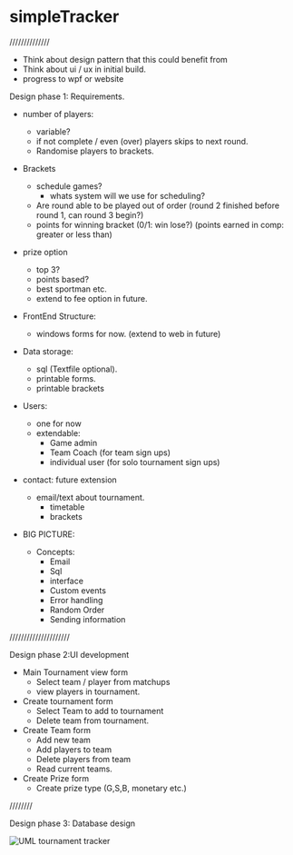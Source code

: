 # simpleTracker

//////////////

- Think about design pattern that this could benefit from
- Think about  ui / ux in initial build.
- progress to wpf or website


Design phase 1: Requirements.

- number of players: 
    - variable? 
    - if not complete / even (over) players skips to next round.
    - Randomise players to brackets.
    
 - Brackets
    - schedule games?
       - whats system will we use for scheduling?
    - Are round able to be played out of order (round 2 finished before round 1, can round 3 begin?)
    - points for winning bracket (0/1: win lose?) (points earned in comp: greater or less than)
 
 - prize option
    - top 3?
    - points based?
    - best sportman etc. 
    - extend to fee option in future.

- FrontEnd Structure: 
    - windows forms for now. (extend to web in future)


- Data storage: 
    - sql (Textfile optional).
    - printable forms.
    - printable brackets

    
- Users: 
    - one for now 
    - extendable:
      - Game admin
      - Team Coach (for team sign ups)
      - individual user (for solo tournament sign ups) 
      
- contact: future extension
    - email/text about tournament.
        - timetable
        - brackets
        
- BIG PICTURE:
    - Concepts:
      - Email
      - Sql
      - interface
      - Custom events
      - Error handling
      - Random Order
      - Sending information
      
      
/////////////////////

Design phase 2:UI development


- Main Tournament view form
    - Select team / player from matchups
    - view players in tournament.
- Create tournament form
    - Select Team to add to tournament
    - Delete team from tournament.
- Create Team form
    - Add new team
    - Add players to team
    - Delete players from team
    - Read current teams.
- Create Prize form
    - Create prize type (G,S,B, monetary etc.)

////////

Design phase 3: Database design


![UML tournament tracker](https://user-images.githubusercontent.com/72698786/200116925-347c7eb6-6eaf-4feb-9988-4c7618b2dd89.png)
